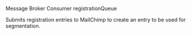 Message Broker Consumer
registrationQueue

Submits registration entries to MailChimp to create an entry to be used for segmentation.

